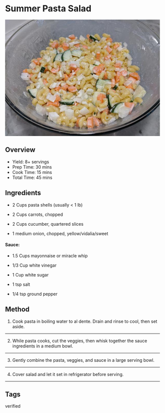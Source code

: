 # Summer Pasta Salad

<p align="center">
<img title="Summer Pasta Salad" src="../assets/summer-pasta-salad.jpg">
</p>

## Overview

- Yield: 8+ servings
- Prep Time: 30 mins
- Cook Time: 15 mins
- Total Time: 45 mins

## Ingredients

- 2 Cups pasta shells (usually < 1 lb)

- 2 Cups carrots, chopped

- 2 Cups cucumber, quartered slices

- 1 medium onion, chopped, yellow/vidalia/sweet

#### Sauce:

- 1.5 Cups mayonnaise or miracle whip

- 1/3 Cup white vinegar

- 1 Cup white sugar

- 1 tsp salt

- 1/4 tsp ground pepper

## Method

1. Cook pasta in boiling water to al dente. Drain and rinse to cool, then set aside.
---

2. While pasta cooks, cut the veggies, then whisk together the sauce ingredients in a medium bowl.
---

3. Gently combine the pasta, veggies, and sauce in a large serving bowl.
---

4. Cover salad and let it set in refrigerator before serving.
---

## Tags
verified
